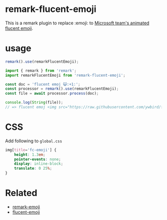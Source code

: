 # remark-flucent-emoji

This is a remark plugin to replace :emoji: to [Microsoft team's animated flucent emoji](https://emojipedia.org/microsoft-teams).

# usage

```js
remark().use(remarkFlucentEmoji);
```

```js
import { remark } from 'remark';
import remarkFlucentEmoji from 'remark-flucent-emoji';

const doc = 'flucent emoj 😺:+1:';
const processor = remark().use(remarkFlucentEmoji);
const file = await processor.process(doc);

console.log(String(file));
// => flucent emoj <img src="https://raw.githubusercontent.com/ywbird/flucent-emoji-animated-unicode/main/assets/1f63a.png" alt="😺" title="fc-emoji"> <img src="https://raw.githubusercontent.com/ywbird/flucent-emoji-animated-unicode/main/assets/1f44d.png" alt="👍" title="fc-emoji">
```

# CSS

Add following to `global.css`

```css
img[title='fc-emoji'] {
    height: 1.3em;
    pointer-events: none;
    display: inline-block;
    translate: 0 25%;
}
```

# Related

-   [remark-emoji](https://www.npmjs.com/package/remark-emoji)
-   [flucent-emoji](https://github.com/microsoft/fluentui-emoji/)
